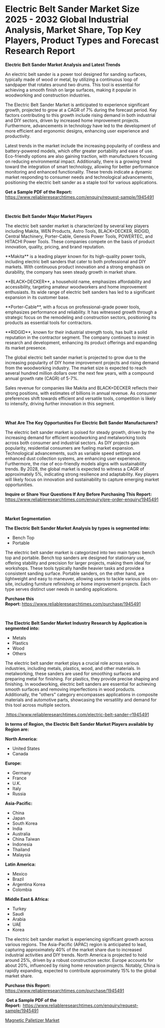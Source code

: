 <p><h1>Electric Belt Sander Market Size 2025 - 2032 Global Industrial Analysis, Market Share, Top Key Players, Product Types and Forecast Research Report</h1></p><p><strong>Electric Belt Sander Market Analysis and Latest Trends</strong></p>
<p><p>An electric belt sander is a power tool designed for sanding surfaces, typically made of wood or metal, by utilizing a continuous loop of sandpaper that rotates around two drums. This tool is essential for achieving a smooth finish on large surfaces, making it popular in woodworking and construction industries.</p><p>The Electric Belt Sander Market is anticipated to experience significant growth, projected to grow at a CAGR of 7% during the forecast period. Key factors contributing to this growth include rising demand in both industrial and DIY sectors, driven by increased home improvement projects. Furthermore, advancements in technology have led to the development of more efficient and ergonomic designs, enhancing user experience and productivity.</p><p>Latest trends in the market include the increasing popularity of cordless and battery-powered models, which offer greater portability and ease of use. Eco-friendly options are also gaining traction, with manufacturers focusing on reducing environmental impact. Additionally, there is a growing trend toward the integration of smart technology, allowing for better performance monitoring and enhanced functionality. These trends indicate a dynamic market responding to consumer needs and technological advancements, positioning the electric belt sander as a staple tool for various applications.</p></p>
<p><strong>Get a Sample PDF of the Report:&nbsp;</strong> <a href="https://www.reliableresearchtimes.com/enquiry/request-sample/1945491?utm_campaign=2139&utm_medium=2&utm_source=Github&utm_content=ia&utm_term=17022025&utm_id=electric-belt-sander">https://www.reliableresearchtimes.com/enquiry/request-sample/1945491</a></p>
<p>&nbsp;</p>
<p><strong>Electric Belt Sander Major Market Players</strong></p>
<p><p>The electric belt sander market is characterized by several key players including Makita, WEN Products, Astro Tools, BLACK+DECKER, RIDGID, Central Machinery, Porter-Cable, Genesis Power Tools, POWERTEC, and HITACHI Power Tools. These companies compete on the basis of product innovation, quality, pricing, and brand reputation.</p><p>**Makita** is a leading player known for its high-quality power tools, including electric belt sanders that cater to both professional and DIY markets. With continuous product innovation and a strong emphasis on durability, the company has seen steady growth in market share. </p><p>**BLACK+DECKER**, a household name, emphasizes affordability and accessibility, targeting amateur woodworkers and home improvement enthusiasts. Its wide range of electric belt sanders has led to a significant expansion in its customer base.</p><p>**Porter-Cable**, with a focus on professional-grade power tools, emphasizes performance and reliability. It has witnessed growth through a strategic focus on the remodeling and construction sectors, positioning its products as essential tools for contractors.</p><p>**RIDGID**, known for their industrial strength tools, has built a solid reputation in the contractor segment. The company continues to invest in research and development, enhancing its product offerings and expanding its market presence.</p><p>The global electric belt sander market is projected to grow due to the increasing popularity of DIY home improvement projects and rising demand from the woodworking industry. The market size is expected to reach several hundred million dollars over the next few years, with a compound annual growth rate (CAGR) of 5-7%.</p><p>Sales revenue for companies like Makita and BLACK+DECKER reflects their strong positions, with estimates of billions in annual revenue. As consumer preferences shift towards efficient and versatile tools, competition is likely to intensify, driving further innovation in this segment.</p></p>
<p>&nbsp;</p>
<p><strong>What Are The Key Opportunities For Electric Belt Sander Manufacturers?</strong></p>
<p><p>The electric belt sander market is poised for steady growth, driven by the increasing demand for efficient woodworking and metalworking tools across both consumer and industrial sectors. As DIY projects gain popularity, residential consumers are fueling market expansion. Technological advancements, such as variable speed settings and enhanced dust collection systems, are enhancing user experience. Furthermore, the rise of eco-friendly models aligns with sustainability trends. By 2028, the global market is expected to witness a CAGR of approximately 5%, indicating strong resilience and adaptability. Key players will likely focus on innovation and sustainability to capture emerging market opportunities.</p></p>
<p><strong>Inquire or Share Your Questions If Any Before Purchasing This Report:</strong> <a href="https://www.reliableresearchtimes.com/enquiry/pre-order-enquiry/1945491?utm_campaign=2139&utm_medium=2&utm_source=Github&utm_content=ia&utm_term=17022025&utm_id=electric-belt-sander">https://www.reliableresearchtimes.com/enquiry/pre-order-enquiry/1945491</a></p>
<p>&nbsp;</p>
<p><strong>Market Segmentation</strong></p>
<p><strong>The Electric Belt Sander Market Analysis by types is segmented into:</strong></p>
<p><ul><li>Bench Top</li><li>Portable</li></ul></p>
<p><p>The electric belt sander market is categorized into two main types: bench top and portable. Bench top sanders are designed for stationary use, offering stability and precision for larger projects, making them ideal for workshops. These tools typically handle heavier tasks and provide a consistent sanding surface. Portable sanders, on the other hand, are lightweight and easy to maneuver, allowing users to tackle various jobs on-site, including furniture refinishing or home improvement projects. Each type serves distinct user needs in sanding applications.</p></p>
<p><strong>Purchase this Report:&nbsp;</strong><a href="https://www.reliableresearchtimes.com/purchase/1945491?utm_campaign=2139&utm_medium=2&utm_source=Github&utm_content=ia&utm_term=17022025&utm_id=electric-belt-sander">https://www.reliableresearchtimes.com/purchase/1945491</a></p>
<p>&nbsp;</p>
<p><strong>The Electric Belt Sander Market Industry Research by Application is segmented into:</strong></p>
<p><ul><li>Metals</li><li>Plastics</li><li>Wood</li><li>Others</li></ul></p>
<p><p>The electric belt sander market plays a crucial role across various industries, including metals, plastics, wood, and other materials. In metalworking, these sanders are used for smoothing surfaces and preparing metal for finishing. For plastics, they provide precise shaping and finishing. In woodworking, electric belt sanders are essential for achieving smooth surfaces and removing imperfections in wood products. Additionally, the "others" category encompasses applications in composite materials and automotive parts, showcasing the versatility and demand for this tool across multiple sectors.</p></p>
<p><a href="https://www.reliableresearchtimes.com/electric-belt-sander-r1945491?utm_campaign=2139&utm_medium=2&utm_source=Github&utm_content=ia&utm_term=17022025&utm_id=electric-belt-sander">&nbsp;https://www.reliableresearchtimes.com/electric-belt-sander-r1945491</a></p>
<p><strong>In terms of Region, the Electric Belt Sander Market Players available by Region are:</strong></p>
<p>
    <p> <strong> North America: </strong>
        <ul>
            <li>United States</li>
            <li>Canada</li>
        </ul>
        </p> 
    <p> <strong> Europe: </strong>
        <ul>
            <li>Germany</li>
            <li>France</li>
            <li>U.K.</li>
            <li>Italy</li>
            <li>Russia</li>
        </ul>
        </p> 
    <p> <strong> Asia-Pacific: </strong>
        <ul>
            <li>China</li>
            <li>Japan</li>
            <li>South Korea</li>
            <li>India</li>
            <li>Australia</li>
            <li>China Taiwan</li>
            <li>Indonesia</li>
            <li>Thailand</li>
            <li>Malaysia</li>
        </ul>
        </p> 
    <p> <strong> Latin America: </strong>
        <ul>
            <li>Mexico</li>
            <li>Brazil</li>
            <li>Argentina Korea</li>
            <li>Colombia</li>
        </ul>
        </p> 
    <p> <strong> Middle East & Africa: </strong>
        <ul>
            <li>Turkey</li>
            <li>Saudi</li>
            <li>Arabia</li>
            <li>UAE</li>
            <li>Korea</li>
        </ul>
    </p>
    </p>
<p><p>The electric belt sander market is experiencing significant growth across various regions. The Asia-Pacific (APAC) region is anticipated to lead, capturing approximately 40% of the market share due to increased industrial activities and DIY trends. North America is projected to hold around 25%, driven by a robust construction sector. Europe accounts for about 20%, influenced by rising home renovation projects. Notably, China is rapidly expanding, expected to contribute approximately 15% to the global market share.</p></p>
<p><strong>Purchase this Report: </strong><a href="https://www.reliableresearchtimes.com/purchase/1945491?utm_campaign=2139&utm_medium=2&utm_source=Github&utm_content=ia&utm_term=17022025&utm_id=electric-belt-sander">https://www.reliableresearchtimes.com/purchase/1945491</a></p>
<p>&nbsp;<strong>Get a Sample PDF of the Report:&nbsp;&nbsp;</strong><a href="https://www.reliableresearchtimes.com/enquiry/request-sample/1945491?utm_campaign=2139&utm_medium=2&utm_source=Github&utm_content=ia&utm_term=17022025&utm_id=electric-belt-sander">https://www.reliableresearchtimes.com/enquiry/request-sample/1945491</a></p>
<p><strong></strong></p>
<p><p><a href="https://github.com/petbigbeepjn/Market-Research-Report-List-1/blob/main/magnetic-palletizer-market.md?utm_campaign=2139&utm_medium=2&utm_source=Github&utm_content=ia&utm_term=17022025&utm_id=electric-belt-sander">Magnetic Palletizer Market</a></p></p>